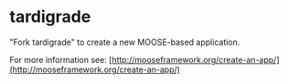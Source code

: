 tardigrade
=====

"Fork tardigrade" to create a new MOOSE-based application.

For more information see: [http://mooseframework.org/create-an-app/](http://mooseframework.org/create-an-app/)
